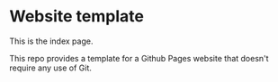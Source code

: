 # Website template

This is the index page.

This repo provides a template for a Github Pages website that doesn't require any use of Git.
